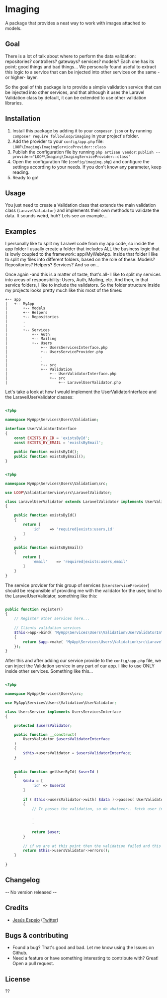 # Imaging

A package that provides a neat way to work with images attached to models. 

## Goal

There is a lot of talk about where to perform the data validation: repositories? controllers? gateways? services? models?
Each one has its point; good things and bad things... We personally found useful to extract this logic to a service that can 
be injected into other services on the same -or higher- layer.

So the goal of this package is to provide a simple validation service that can be injected into other services, and that 
although it uses the Laravel Validation class by default, it can be extended to use other validation libraries.

## Installation

1. Install this package by adding it to your `composer.json` or by running `composer require followloop/imaging` in your project's folder.
2. Add the provider to your `config/app.php` file: `LOOP\Imaging\ImagingServiceProvider::class`
3. Publish the configuration file by running `php artisan vendor:publish --provider="LOOP\Imaging\ImagingServiceProvider::class"`
4. Open the configuration file (`config/imaging.php`) and configure the settings according to your needs. If you don't know any parameter, keep reading.
5. Ready to go!


## Usage

You just need to create a Validation class that extends the main validation class (`LaravelValidator`) and implements
their own methods to validate the data. It sounds weird, huh? Lets see an example...


## Examples

I personally like to split my Laravel code from my app code, so inside the app folder I usually create a folder that includes
ALL the business logic that is lowly coupled to the framework: app/MyWebApp. Inside that folder I like to split my files into 
different folders, based on the role of these: Models? Repositories? Helpers? Services? And so on...

Once again -and this is a matter of taste, that's all- I like to split my services into areas of responsibility: Users, Auth,
Mailing, etc. And then, in that service folders, I like to include the validators. So the folder structure inside my projects
looks pretty much like this most of the times:

```
+-- app
|   +-- MyApp
|       +-- Models
|       +-- Helpers
|       +-- Repositories
|       .
|       .
|       +-- Services
|           +-- Auth
|           +-- Mailing
|           +-- Users
|               +-- UsersServicesInterface.php
|               +-- UsersServiceProvider.php
|               .
|               .
|               +-- src
|               +-- Validation
|                   +-- UserValidatorInterface.php
|                   +-- src
|                       +-- LaravelUserValidator.php
```

Let's take a look at how I would implement the UserValidatorInterface and the LaravelUserValidator classes:

```php

<?php

namespace MyApp\Services\Users\Validation;

interface UserValidatorInterface
{
    const EXISTS_BY_ID = 'existsById';
    const EXISTS_BY_EMAIL = 'existsByEmail';
    
    public function existsById();
    public function existsByEmail();
}

```

```php

<?php

namespace MyApp\Services\Users\Validation\src;

use LOOP\ValidationService\src\LaravelValidator;

class LaravelUserValidator extends LaravelValidator implements UserValidatorInterface
{   

    public function existsById()
    {
        return [
            'id'    => 'required|exists:users,id'
        ]
    }
    
    public function existsByEmail()
    {
        return [
            'email'    => 'required|exists:users,email'
        ]
    }
}

```

The service provider for this group of services (`UsersServiceProvider`) should be responsible of providing me with the validator for the user, bind
 to the LaravelUserValidator, something like this:
 
```php

public function register()
{
    // Register other services here...
    
    // Clients validation services
    $this->app->bind( 'MyApp\Services\Users\Validation\UserValidatorInterface', function ( $app )
    {
        return $app->make( 'MyApp\Services\Users\Validation\src\LaravelUserValidator' );
    });
}

```


After this and after adding our service provide to the `config/app.php` file, we can inject the Validation service in any 
part of our app. I like to use ONLY inside other services. Something like this...


```php

<?php

namespace MyApp\Services\Users\src;

use MyApp\Services\Users\Validation\UserValidator;

class UsersService implements UsersServicesInterface 
{

    protected $usersValidator;

    public function __construct(
        UsersValidator $usersValidatorInterface
    )
    {
        $this->usersValidator = $usersValidatorInterface;
    }
   
    
    public function getUserById( $userId )
    {
        $data = [
            'id' => $userId
        ]
        
        if ( $this->usersValidator->with( $data )->passes( UserValidatorInterface::EXISTS_BY_ID ) )
        {
            // It passes the validation, so do whatever.. fetch user in $user and return it (for example).
            
            .
            .
            
            return $user;
        }
        
        // if we are at this point then the validation failed and this will return an array with the errors.
        return $this->usersValidator->errors();
    }
    
}

```

## Changelog

-- No version released --

## Credits

- [Jesús Espejo](https://github.com/jespejoh) ([Twitter](https://twitter.com/jespejo89))


## Bugs & contributing

* Found a bug? That's good and bad. Let me know using the Issues on Github.
* Need a feature or have something interesting to contribute with? Great! Open a pull request.


## License

??
